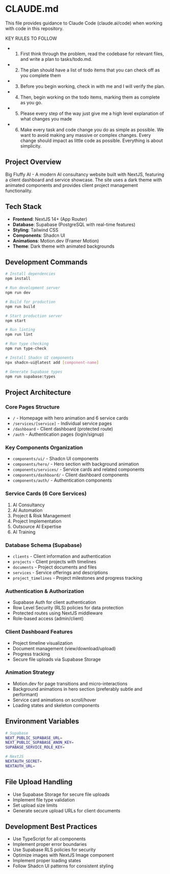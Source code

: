 # CLAUDE.md

This file provides guidance to Claude Code (claude.ai/code) when working with code in this repository.

KEY RULES TO FOLLOW

* 1. First think through the problem, read the codebase for relevant files, and write a plan to tasks/todo.md.
* 2. The plan should have a list of todo items that you can check off as you complete them
* 3. Before you begin working, check in with me and I will verify the plan.
* 4. Then, begin working on the todo items, marking them as complete as you go.
* 5. Please every step of the way just give me a high level explanation of what changes you made
* 6. Make every task and code change you do as simple as possible. We want to avoid making any massive or complex changes. Every change should impact as little code as possible. Everything is about simplicity.

## Project Overview

Big Fluffy AI - A modern AI consultancy website built with NextJS, featuring a client dashboard and service showcase. The site uses a dark theme with animated components and provides client project management functionality.

## Tech Stack

- **Frontend**: NextJS 14+ (App Router)
- **Database**: Supabase (PostgreSQL with real-time features)
- **Styling**: Tailwind CSS
- **Components**: Shadcn UI
- **Animations**: Motion.dev (Framer Motion)
- **Theme**: Dark theme with animated backgrounds

## Development Commands

```bash
# Install dependencies
npm install

# Run development server
npm run dev

# Build for production
npm run build

# Start production server
npm start

# Run linting
npm run lint

# Run type checking
npm run type-check

# Install Shadcn UI components
npx shadcn-ui@latest add [component-name]

# Generate Supabase types
npm run supabase:types
```

## Project Architecture

### Core Pages Structure
- `/` - Homepage with hero animation and 6 service cards
- `/services/[service]` - Individual service pages
- `/dashboard` - Client dashboard (protected route)
- `/auth` - Authentication pages (login/signup)

### Key Components Organization
- `components/ui/` - Shadcn UI components
- `components/hero/` - Hero section with background animation
- `components/services/` - Service cards and related components
- `components/dashboard/` - Client dashboard components
- `components/auth/` - Authentication components

### Service Cards (6 Core Services)
1. AI Consultancy
2. AI Automation  
3. Project & Risk Management
4. Project Implementation
5. Outsource AI Expertise
6. AI Training

### Database Schema (Supabase)
- `clients` - Client information and authentication
- `projects` - Client projects with timelines
- `documents` - Project documents and files
- `services` - Service offerings and descriptions
- `project_timelines` - Project milestones and progress tracking

### Authentication & Authorization
- Supabase Auth for client authentication
- Row Level Security (RLS) policies for data protection
- Protected routes using NextJS middleware
- Role-based access (admin/client)

### Client Dashboard Features
- Project timeline visualization
- Document management (view/download/upload)
- Progress tracking
- Secure file uploads via Supabase Storage

### Animation Strategy
- Motion.dev for page transitions and micro-interactions
- Background animations in hero section (preferably subtle and performant)
- Service card animations on scroll/hover
- Loading states and skeleton components

## Environment Variables

```bash
# Supabase
NEXT_PUBLIC_SUPABASE_URL=
NEXT_PUBLIC_SUPABASE_ANON_KEY=
SUPABASE_SERVICE_ROLE_KEY=

# NextJS
NEXTAUTH_SECRET=
NEXTAUTH_URL=
```

## File Upload Handling
- Use Supabase Storage for secure file uploads
- Implement file type validation
- Set upload size limits
- Generate secure upload URLs for client documents

## Development Best Practices
- Use TypeScript for all components
- Implement proper error boundaries
- Use Supabase RLS policies for security
- Optimize images with NextJS Image component
- Implement proper loading states
- Follow Shadcn UI patterns for consistent styling